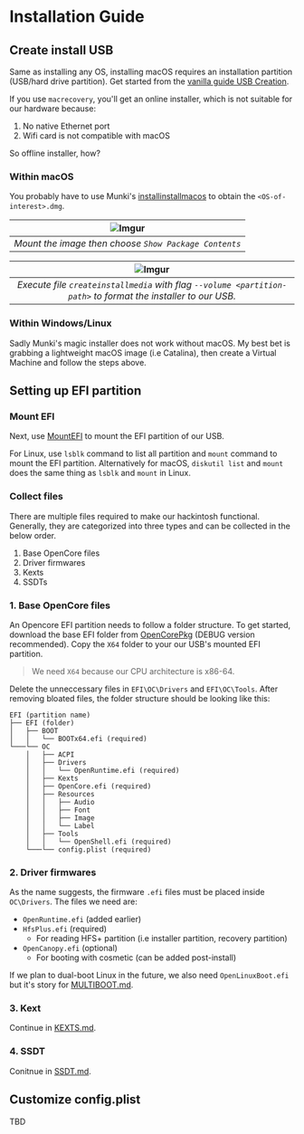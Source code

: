 # Installation Guide
## Create install USB
Same as installing any OS, installing macOS requires an installation partition (USB/hard drive partition). Get started from the [vanilla guide USB Creation](https://dortania.github.io/OpenCore-Install-Guide/installer-guide/).

If you use `macrecovery`, you'll get an online installer, which is not suitable for our hardware because:
1. No native Ethernet port
1. Wifi card is not compatible with macOS

So offline installer, how?
### Within macOS
You probably have to use Munki's [installinstallmacos](https://github.com/munki/macadmin-scripts) to obtain the `<OS-of-interest>.dmg`.

| ![Imgur](https://i.imgur.com/Dic5RVx.png) |
|:--:|
| *Mount the image then choose `Show Package Contents`*|


| ![Imgur](https://i.imgur.com/uwBUCJO.png) |
|:--:|
| *Execute file `createinstallmedia` with flag `--volume <partition-path>` to format the installer to our USB.* |

### Within Windows/Linux
Sadly Munki's magic installer does not work without macOS. My best bet is grabbing a lightweight macOS image (i.e Catalina), then create a Virtual Machine and follow the steps above.

## Setting up EFI partition
### Mount EFI
Next, use [MountEFI](https://github.com/corpnewt/MountEFI) to mount the EFI partition of our USB.

For Linux, use `lsblk` command to list all partition and `mount` command to mount the EFI partition. Alternatively for macOS, `diskutil list` and `mount` does the same thing as `lsblk` and `mount` in Linux.

### Collect files
There are multiple files required to make our hackintosh functional. Generally, they are categorized into three types and can be collected in the below order.
1. Base OpenCore files
1. Driver firmwares
1. Kexts
1. SSDTs

### 1. Base OpenCore files
An Opencore EFI partition needs to follow a folder structure. To get started, download the base EFI folder from [OpenCorePkg](https://github.com/acidanthera/OpenCorePkg/releases/) (DEBUG version recommended). Copy the `X64` folder to your our USB's mounted EFI partition.
>We need `X64` because our CPU architecture is x86-64.

Delete the unneccessary files in `EFI\OC\Drivers` and `EFI\OC\Tools`. After removing bloated files, the folder structure should be looking like this:
```
EFI (partition name)
├── EFI (folder)
│   ├── BOOT
│   │   └── BOOTx64.efi (required)
└───└── OC
    │   ├── ACPI
    │   ├── Drivers
    │   │   └── OpenRuntime.efi (required)
    │   ├── Kexts
    │   ├── OpenCore.efi (required)
    │   ├── Resources
    │   │   ├── Audio
    │   │   ├── Font
    │   │   ├── Image
    │   │   └── Label
    │   ├── Tools
    │   │   └── OpenShell.efi (required)
    └───└── config.plist (required)
 ```

 ### 2. Driver firmwares
 As the name suggests, the firmware `.efi` files must be placed inside `OC\Drivers`. The files we need are:
 * `OpenRuntime.efi` (added earlier)
 * `HfsPlus.efi` (required)
    * For reading HFS+ partition (i.e installer partition, recovery partition)
 * `OpenCanopy.efi` (optional)
    * For booting with cosmetic (can be added post-install)

If we plan to dual-boot Linux in the future, we also need `OpenLinuxBoot.efi` but it's story for [MULTIBOOT.md](MULTIBOOT.md).

### 3. Kext
Continue in [KEXTS.md](KEXTS.md).

### 4. SSDT
Conitnue in [SSDT.md](SSDT.md).

## Customize config.plist
TBD